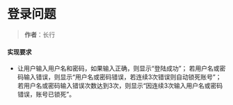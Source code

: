 # 登录问题
> **作者**：长行

#### 实现要求
* 让用户输入用户名和密码，如果输入正确，则显示“登陆成功”；
若用户名或密码输入错误，则显示“用户名或密码错误，若连续3次错误则自动锁死账号”；
若用户名或密码输入错误次数达到3次，则显示“因连续3次输入用户名或密码错误，账号已锁死”。